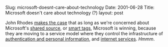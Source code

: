 Slug: microsoft-doesnt-care-about-technology
Date: 2001-06-28
Title: Microsoft doesn't care about technology (?)
layout: post

John Rhodes <a href="http://webword.com/moving/misdirection.html">makes the case</a> that as long as we&#39;re concerned about Microsoft&#39;s <a href="http://www.oreillynet.com/pub/a/dotnet/2001/06/27/dotnet.html">shared source</a>, or <a href="http://groups.yahoo.com/group/decentralization/message/2978">smart tags</a>, Microsoft is winning, because they are moving to a service model where they control the infrastructure of <a href="http://www.passport.com/Consumer/default.asp?lc=1033">authentication and personal information</a>, and <a href="http://www.microsoft.com/net/hailstorm.asp">internet services</a>. <i>Hmmm</i>.
